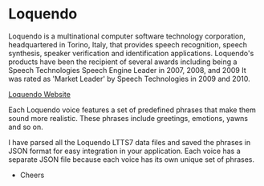 # Loquendo 
Loquendo is a multinational computer software technology corporation, headquartered in Torino, Italy, that provides speech recognition, speech synthesis, speaker verification and identification applications. Loquendo's products have been the recipient of several awards including being a Speech Technologies Speech Engine Leader in 2007, 2008, and 2009 It was rated as 'Market Leader' by Speech Technologies in 2009 and 2010.

<a href="http://www.nuance.com/for-business/customer-service-solutions/loquendo-small-business-bundle/index.htm">Loquendo Website</a>

Each Loquendo voice features a set of predefined phrases that make them sound more realistic. These phrases include greetings, emotions, yawns and so on.

I have parsed all the Loquendo LTTS7 data files and saved the phrases in JSON format for easy integration in your application. Each voice has a separate JSON file because each voice has its own unique set of phrases.

- Cheers

